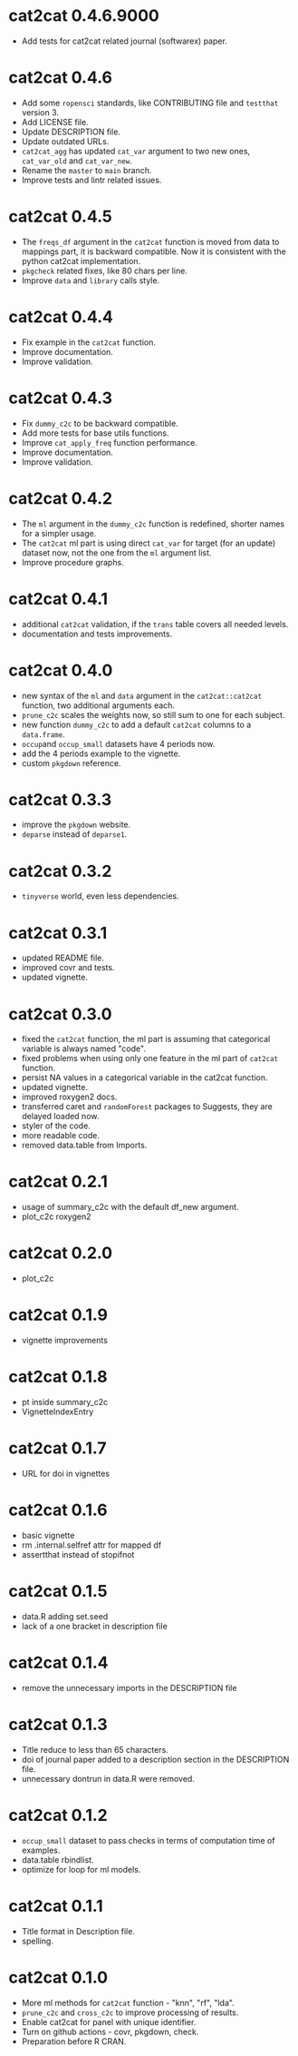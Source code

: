 # cat2cat 0.4.6.9000

* Add tests for cat2cat related journal (softwarex) paper.

# cat2cat 0.4.6

* Add some `ropensci` standards, like CONTRIBUTING file and `testthat` version 3.
* Add LICENSE file.
* Update DESCRIPTION file.
* Update outdated URLs.
* `cat2cat_agg` has updated `cat_var` argument to two new ones, `cat_var_old` and `cat_var_new`.
* Rename the `master` to `main` branch.
* Improve tests and lintr related issues.

# cat2cat 0.4.5

* The `freqs_df` argument in the `cat2cat` function is moved from data to mappings part, it is backward compatible. 
Now it is consistent with the python cat2cat implementation.
* `pkgcheck` related fixes, like 80 chars per line.
* Improve `data` and `library` calls style.

# cat2cat 0.4.4

* Fix example in the `cat2cat` function.
* Improve documentation.
* Improve validation.

# cat2cat 0.4.3

* Fix `dummy_c2c` to be backward compatible.
* Add more tests for base utils functions.
* Improve `cat_apply_freq` function performance.
* Improve documentation.
* Improve validation.

# cat2cat 0.4.2

* The `ml` argument in the `dummy_c2c` function is redefined, shorter names for a simpler usage.
* The `cat2cat` ml part is using direct `cat_var` for target (for an update) dataset now, not the one from the `ml` argument list.
* Improve procedure graphs.

# cat2cat 0.4.1

* additional `cat2cat` validation, if the `trans` table covers all needed levels.
* documentation and tests improvements.

# cat2cat 0.4.0

* new syntax of the `ml` and `data` argument in the `cat2cat::cat2cat` function, two additional arguments each.
* `prune_c2c` scales the weights now, so still sum to one for each subject.
* new function `dummy_c2c` to add a default `cat2cat` columns to a `data.frame`.
* `occup`and `occup_small` datasets have 4 periods now.
* add the 4 periods example to the vignette.
* custom `pkgdown` reference.

# cat2cat 0.3.3

* improve the `pkgdown` website.
* `deparse` instead of `deparse1`.

# cat2cat 0.3.2

* `tinyverse` world, even less dependencies.

# cat2cat 0.3.1

* updated README file.
* improved covr and tests.
* updated vignette.

# cat2cat 0.3.0

* fixed the `cat2cat` function, the ml part is assuming that categorical variable is always named "code". 
* fixed problems when using only one feature in the ml part of `cat2cat` function.
* persist NA values in a categorical variable in the cat2cat function.
* updated vignette.
* improved roxygen2 docs.
* transferred caret and `randomForest` packages to Suggests, they are delayed loaded now.
* styler of the code.
* more readable code.
* removed data.table from Imports.

# cat2cat 0.2.1

* usage of summary_c2c with the default df_new argument.
* plot_c2c roxygen2

# cat2cat 0.2.0

* plot_c2c

# cat2cat 0.1.9

* vignette improvements

# cat2cat 0.1.8

* pt inside summary_c2c
* VignetteIndexEntry

# cat2cat 0.1.7

* URL for doi in vignettes

# cat2cat 0.1.6

* basic vignette
* rm .internal.selfref attr for mapped df
* assertthat instead of stopifnot

# cat2cat 0.1.5

* data.R adding set.seed
* lack of a one bracket in description file

# cat2cat 0.1.4

* remove the unnecessary imports in the DESCRIPTION file

# cat2cat 0.1.3

* Title reduce to less than 65 characters.
* doi of journal paper added to a description section in the DESCRIPTION file.
* unnecessary dontrun in data.R were removed.
  
# cat2cat 0.1.2

* `occup_small` dataset to pass checks in terms of computation time of examples.
* data.table rbindlist.
* optimize for loop for ml models.

# cat2cat 0.1.1

* Title format in Description file.
* spelling.

# cat2cat 0.1.0

* More ml methods for `cat2cat` function - "knn", "rf", "lda".
* `prune_c2c` and `cross_c2c` to improve processing of results.
* Enable cat2cat for panel with unique identifier.
* Turn on github actions - covr, pkgdown, check.
* Preparation before R CRAN.
